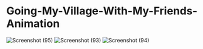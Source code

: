 # Going-My-Village-With-My-Friends-Animation
![Screenshot (95)](https://user-images.githubusercontent.com/35559594/68930808-5edb5c80-07b9-11ea-9098-73cd84418c9f.png)
![Screenshot (93)](https://user-images.githubusercontent.com/35559594/68930810-5f73f300-07b9-11ea-8e40-edd3b975fabf.png)
![Screenshot (94)](https://user-images.githubusercontent.com/35559594/68930811-5f73f300-07b9-11ea-8bb4-f8c6c3fb0e22.png)
